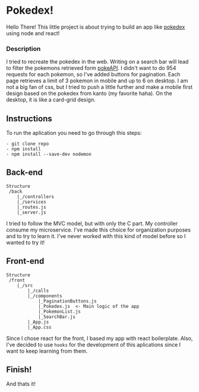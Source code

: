 # Pokedex!

Hello There! This little project is about trying to build an app like [pokedex](https://bulbapedia.bulbagarden.net/wiki/Pok%C3%A9dex) using node and react!

### Description

I tried to recreate the pokedex in the web. Writing on a search bar will lead to filter the pokemons retrieved form [pokeAPI](https://pokeapi.co/). I didn't want to do 954 requests for each pokemon, so I've added buttons for pagination. Each page retrieves a limit of 3 pokemon in mobile and up to 6 on desktop.
I am not a big fan of css, but I tried to push a little further and make a mobile first design based on the pokedex from kanto (my favorite haha). On the desktop, it is like a card-grid design.

## Instructions

To run the aplication you need to go through this steps:

```
- git clone repo
- npm install
- npm install --save-dev nodemon
```

## Back-end

```
Structure
 /back
    |_/controllers
    |_/services
    |_routes.js
    |_server.js
```

I tried to follow the MVC model, but with only the C part. My controller consume my microservice. I've made this choice for organization purposes and to try to learn it. I've never worked with this kind of model before so I wanted to try it!

## Front-end

```
Structure
 /front
    |_/src
        |_/calls
        |_/components
            |_PaginationButtons.js
            |_Pokedex.js  <- Main logic of the app
            |_PokemonList.js
            |_SearchBar.js
        |_App.js
        |_App.css
```

Since I chose react for the front, I based my app with react boilerplate. Also, I've decided to use `hooks` for the development of this aplications since I want to keep learning from them.

## Finish!

And thats it!

